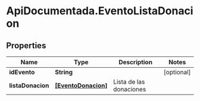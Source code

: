 # ApiDocumentada.EventoListaDonacion

## Properties

Name | Type | Description | Notes
------------ | ------------- | ------------- | -------------
**idEvento** | **String** |  | [optional] 
**listaDonacion** | [**[EventoDonacion]**](EventoDonacion.md) | Lista de las donaciones | 


